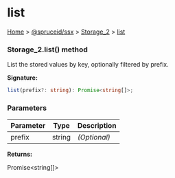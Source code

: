 # list

[Home](https://github.com/spruceid/ssx/blob/main/documentation/reference/ssx-sdk/index.md) > [@spruceid/ssx](../) > [Storage\_2](./) > [list](ssx.storage\_2.list.md)

### Storage\_2.list() method

List the stored values by key, optionally filtered by prefix.

**Signature:**

```typescript
list(prefix?: string): Promise<string[]>;
```

### Parameters

| Parameter | Type   | Description  |
| --------- | ------ | ------------ |
| prefix    | string | _(Optional)_ |

**Returns:**

Promise\<string\[]>
